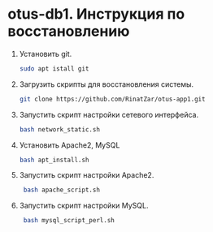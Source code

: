 # otus-db1. Инструкция по восстановлению
1. Установить git.
   ```bash
   sudo apt istall git
   ```
2. Загрузить скрипты для восстановления системы.
    ```bash
   git clone https://github.com/RinatZar/otus-app1.git
   ```  
3. Запустить скрипт настройки сетевого интерфейса.
    ```bash
   bash network_static.sh
   ``` 
4. Установить Apache2, MySQL 
   ```bash
   bash apt_install.sh
   ```
5. Запустить скрипт настройки Apache2.
   ```bash
    bash apache_script.sh
   ```
6. Запустить скрипт настройки MySQL.
   ```bash
    bash mysql_script_perl.sh
   ```
